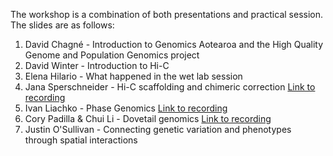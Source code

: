 
The workshop is a combination of both presentations and practical session. The slides are as follows:

1. David Chagné - Introduction to Genomics Aotearoa and the High Quality Genome and Population Genomics project
2. David Winter - Introduction to Hi-C
3. Elena Hilario - What happened in the wet lab session
4. Jana Sperschneider - Hi-C scaffolding and chimeric correction <a href="https://www.youtube.com/watch?v=8xb7IMRUjrw">Link to recording</a>
5. Ivan Liachko - Phase Genomics <a href="https://www.youtube.com/watch?v=jVe883C2gNI">Link to recording</a>
6. Cory Padilla & Chui Li - Dovetail genomics <a href="https://www.youtube.com/watch?v=cc_qEdb_V30">Link to recording</a>
7. Justin O'Sullivan - Connecting genetic variation and phenotypes through spatial interactions
